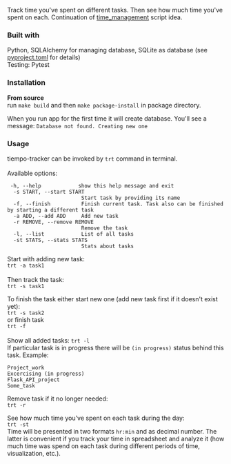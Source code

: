 Track time you've spent on different tasks. Then see how much time you've spent on each. 
Continuation of [time_management](https://github.com/dmikhr/time_management) script idea.

### **Built with**
Python, SQLAlchemy for managing database, SQLite as database (see [pyproject.toml](https://github.com/dmikhr/tiempo-tracker/blob/main/pyproject.toml) for details)
<br>Testing: Pytest

### **Installation**
**From source**
<br>run `make build` and  then `make package-install` in package directory.

When you run app for the first time it will create database. You'll see a message:
`Database not found. Creating new one`


### **Usage**
tiempo-tracker can be invoked by `trt` command in terminal.
<br><br>Available options:
```
 -h, --help            show this help message and exit
  -s START, --start START
                        Start task by providing its name
  -f, --finish          Finish current task. Task also can be finished by starting a different task
  -a ADD, --add ADD     Add new task
  -r REMOVE, --remove REMOVE
                        Remove the task
  -l, --list            List of all tasks
  -st STATS, --stats STATS
                        Stats about tasks
```

Start with adding new task:<br>
`trt -a task1`
<br><br>
Then track the task:<br>
`trt -s task1`<br>

To finish the task either start new one (add new task first if it doesn't exist yet):<br>
`trt -s task2`
<br>or finish task<br>
`trt -f`<br><br>
Show all added tasks:
`trt -l`<br>
If particular task is in progress there will be `(in progress)` status behind this task. Example:
```
Project_work
Excercising (in progress)
Flask_API_project
Some_task
```

Remove task if it no longer needed:<br>
`trt -r`<br>

See how much time you've spent on each task during the day:<br>
`trt -st`<br>
Time will be presented in two formats `hr:min` and as decimal number. The latter is convenient if you track your time in spreadsheet and analyze it (how much time was spend on each task during different periods of time, visualization, etc.).